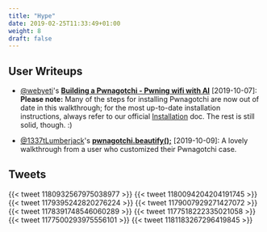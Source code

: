 ```yaml
---
title: "Hype"
date: 2019-02-25T11:33:49+01:00
weight: 8
draft: false
---
```


## User Writeups

- [@webyeti](https://twitter.com/webyeti)'s [**Building a Pwnagotchi - Pwning wifi with AI**](https://www.webyeti.ninja/blog/building-a-pwnagotchi-pwning-wifi-with-ai) [2019-10-07]: **Please note:** Many of the steps for installing Pwnagotchi are now out of date in this walkthrough; for the most up-to-date installation instructions, always refer to our official [Installation](../installation/) doc. The rest is still solid, though. :)

- [@1337tLumberjack](https://twitter.com/l33tLumberjack)'s [**pwnagotchi.beautify();**](https://l33tlumberjack.github.io/pwnagotchi-beautify/) [2019-10-09]: A lovely walkthrough from a user who customized their Pwnagotchi case.

## Tweets

{{< tweet 1180932567975038977 >}}
{{< tweet 1180094204204191745 >}}
{{< tweet 1179395242820276224 >}}
{{< tweet 1179007929271427072 >}}
{{< tweet 1178391748546060289 >}}
{{< tweet 1177518222335021058 >}}
{{< tweet 1177500293975556101 >}}
{{< tweet 1181183267296419845 >}}


<!-- §CHANGE§ i just threw these together; dunno if you want to reorder or add different ones, but it seems nice to give a nod to all the community involvement & engagement - i just wanted to move the community-submitted blogs and some of the review tweets out of the `Hacks` doc -->